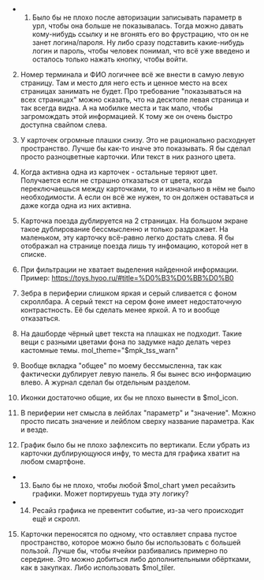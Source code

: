 * 1. Было бы не плохо после авторизации записывать параметр в урл, чтобы она больше не показывалась. Тогда можно давать кому-нибудь ссылку и не вгонять его во фрустрацию, что он не занет логина/пароля. Ну либо сразу подставить какие-нибудь логин и пароль, чтобы человек понимал, что всё уже введено и осталось только нажать кнопку, чтобы войти.

2. Номер терминала и ФИО логичнее всё же внести в самую левую страницу. Там и место для него есть и ценное место на всех страницах занимать не будет. Про требование "показываться на всех страницах" можно сказать, что на десктопе левая страница и так всегда видна. А на мобилке места и так мало, чтобы загромождать этой информацией. К тому же он очень быстро доступна свайпом слева.

3. У карточек огромные плашки снизу. Это не рационально расходнует пространство. Лучше бы как-то иначе это показывать. Я бы сделал просто разноцветные карточки. Или текст в них разного цвета.

4. Когда активна одна из карточек - остальные теряют цвет. Получается если не страшно отказаться от цвета, когда переключаешься между карточками, то и изначально в нём не было необходимости. А если он всё же нужен, то он должен оставаться и даже когда одна из них активна.

5. Карточка поезда дублируется на 2 страницах. На большом экране такое дублирование бессмысленно и только раздражает. На маленьком, эту карточку всё-равно легко достать слева. Я бы отображал на странице поезда лишь ту инфомацию, которой нет в списке.

6. При фильтрации не хватает выделения найденной информации. Пример: https://toys.hyoo.ru/#title=%D0%B3%D0%BB%D0%B0

7. Зебра в периферии слишком яркая и серый сливается с фоном скроллбара. А серый текст на сером фоне имеет недостаточную контрастность. 
Её бы сделать менее яркой. А то и вообще отказаться.

8. На дашборде чёрный цвет текста на плашках не подходит. Такие вещи с разными цветами фона по задумке надо делать через кастомные темы. mol_theme="$mpk_tss_warn"

9. Вообще вкладка "общее" по моему бессмысленна, так как фактически дублирует левую панель. Я бы вынес всю информацию влево. А журнал сделал бы отдельным разделом.

10. Иконки достаточно общие, их бы не плохо вынести в $mol_icon.

11. В периферии нет смысла в лейблах "параметр" и "значение". Можно просто писать значение и лейблом сверху название параметра. Как и везде.

12. График было бы не плохо зафлексить по вертикали. Если убрать из карточки дублирующуюся инфу, то места для графика хватит на любом смартфоне.

* 13. Было бы не плохо, чтобы любой $mol_chart умел ресайзить графики. Может портируешь туда эту логику?

* 14. Ресайз графика не превентит событие, из-за чего происходит ещё и скролл.

15. Карточки переносятся по одному, что оставляет справа пустое пространство, которое можно было бы использовать с большей пользой. Лучше бы, чтобы ячейки разбивались примерно по середине. Это можно добиться либо дополнительными обёртками, как в закупках. Либо использовать $mol_tiler.
